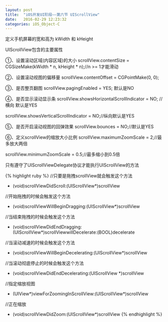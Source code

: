 ```yaml
---
layout: post
title:  "iOS开发UI阶段——第六节 UIScrollView"
date:   2016-02-29 12:23:32
categories: iOS_Object-C
---
```


定义手机屏幕的宽和高为 kWidth 和 kHeight

UIScrollView包含的主要属性

①、设置滚动区域(内容区域)的大小  scrollView.contentSize = CGSizeMake(kWidth * n, kHeight * n);//n >= 1才能滑动

②、设置滚动视图的偏移量  scrollView.contentOffset = CGPointMake(0, 0);

③、是否整页翻图 scrollView.pagingEnabled = YES; 默认是NO

④、是否显示滚动显示条 scrollView.showsHorizontalScrollIndicator = NO; //横向  默认是YES

scrollView.showsVerticalScrollIndicator = NO;//纵向默认是YES

⑤、是否开启滚动视图的回弹效果 scrollView.bounces = NO;//默认是YES

⑥、定义scrollView的缩放大小比例 scrollView.maximumZoomScale = 2;//最多放大两倍

scrollView.minimumZoomScale = 0.5;//最多缩小到0.5倍

只有遵守了UIScrollViewDelegate协议才能执行UIScrollView的方法

{% highlight ruby %}
//只要是拖拽scrollView就会触发这个方法

- (void)scrollViewDidScroll:(UIScrollView*)scrollView

//开始拖拽的时候会触发这个方法

- (void)scrollViewWillBeginDragging:(UIScrollView*)scrollView

//当结束拖拽的时候会触发这个方法

- (void)scrollViewDidEndDragging:(UIScrollView*)scrollViewwillDecelerate:(BOOL)decelerate

//当滚动减速的时候会触发这个方法

- (void)scrollViewWillBeginDecelerating:(UIScrollView*)scrollView

//当滚动彻底停止的时候会触发这个方法

- (void)scrollViewDidEndDecelerating:(UIScrollView *)scrollView

//指定缩放视图

- (UIView*)viewForZoomingInScrollView:(UIScrollView*)scrollView

//正在缩放

- (void)scrollViewDidZoom:(UIScrollView*)scrollView
{% endhighlight %}


